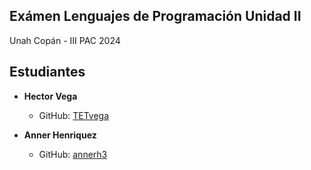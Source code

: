 ## Exámen Lenguajes de Programación Unidad II
Unah Copán - III PAC 2024


## Estudiantes

- **Hector Vega** 
  - GitHub: [TETvega](https://github.com/TETvega)

- **Anner Henriquez** 
  - GitHub: [annerh3](https://github.com/annerh3)



